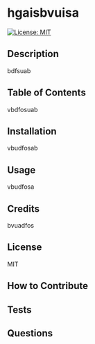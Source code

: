 
  # hgaisbvuisa

  [![License: MIT](https://img.shields.io/badge/License-MIT-yellow.svg)](https://opensource.org/licenses/MIT)

  ## Description
  bdfsuab

  ## Table of Contents 
  vbdfosuab

  ## Installation
  vbudfosab

  ## Usage
  vbudfosa

  ## Credits
  bvuadfos

  ## License
  MIT

  ## How to Contribute
  ## Tests
  ## Questions
